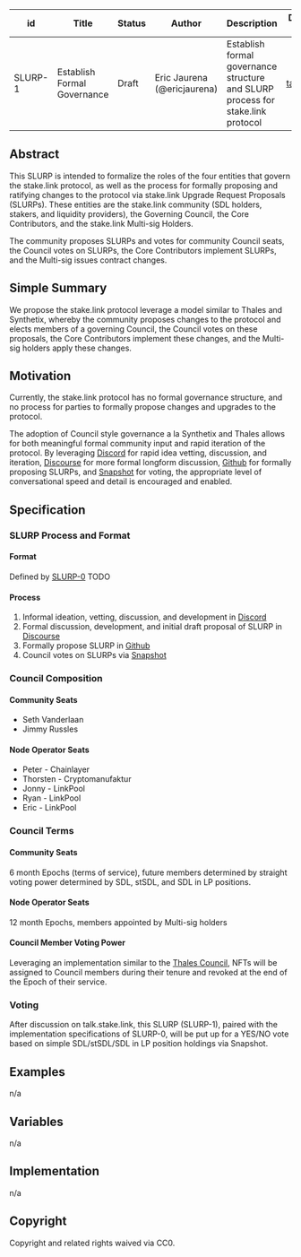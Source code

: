 | id | Title | Status | Author | Description | Discussions to | Created |
| ----------- | ----------- | ----------- | ----------- | ----------- | ----------- | ----------- |
| SLURP-1 | Establish Formal Governance | Draft | Eric Jaurena (@ericjaurena) | Establish formal governance structure and SLURP process for stake.link protocol | [talk.stake.link](https://talk.stake.link/t/slurp-1-and-slurp-0-formalize-stake-link-governance-structure-and-processes-and-slurp-purpose-and-guidelines/19) | 2023-01-30

## Abstract

This SLURP is intended to formalize the roles of the four entities that govern the stake.link protocol, as well as the process for formally proposing and ratifying changes to the protocol via stake.link Upgrade Request Proposals (SLURPs). These entities are the stake.link community (SDL holders, stakers, and liquidity providers), the Governing Council, the Core Contributors, and the stake.link Multi-sig Holders.

The community proposes SLURPs and votes for community Council seats, the Council votes on SLURPs, the Core Contributors implement SLURPs, and the Multi-sig issues contract changes.
 
## Simple Summary
 
We propose the stake.link protocol leverage a model similar to Thales and Synthetix, whereby the community proposes changes to the protocol and elects members of a governing Council, the Council votes on these proposals, the Core Contributors implement these changes, and the Multi-sig holders apply these changes. 

## Motivation
 
Currently, the stake.link protocol has no formal governance structure, and no process for parties to formally propose changes and upgrades to the protocol. 

The adoption of Council style governance a la Synthetix and Thales allows for both meaningful formal community input and rapid iteration of the protocol. By leveraging [Discord](https://discord.gg/QZ3KsuJtCx) for rapid idea vetting, discussion, and iteration, [Discourse](https://talk.stake.link) for more formal longform discussion, [Github](https://github.com/stakedotlink/stakedotlink-upgrade-request-proposals) for formally proposing SLURPs, and [Snapshot](https://snapshot.org/#/stakedotlink.eth) for voting, the appropriate level of conversational speed and detail is encouraged and enabled.  

## Specification 

### SLURP Process and Format

#### Format

Defined by [SLURP-0]() TODO

#### Process

1. Informal ideation, vetting, discussion, and development in [Discord](https://discord.gg/QZ3KsuJtCx)
2. Formal discussion, development, and initial draft proposal of SLURP in [Discourse](https://talk.stake.link)
3. Formally propose SLURP in [Github](https://github.com/stakedotlink/stakedotlink-upgrade-request-proposals)
4. Council votes on SLURPs via [Snapshot](https://snapshot.org/#/stakedotlink.eth)

### Council Composition

#### Community Seats
* Seth Vanderlaan
* Jimmy Russles

#### Node Operator Seats
* Peter - Chainlayer
* Thorsten - Cryptomanufaktur
* Jonny - LinkPool
* Ryan - LinkPool
* Eric - LinkPool

### Council Terms

#### Community Seats

6 month Epochs (terms of service), future members determined by straight voting power determined by SDL, stSDL, and SDL in LP positions.

#### Node Operator Seats

12 month Epochs, members appointed by Multi-sig holders

#### Council Member Voting Power

Leveraging an implementation similar to the [Thales Council](https://etherscan.io/address/0xA71F5fACaF3e021897931BE44b10d68F89EC6a3B#code), NFTs will be assigned to Council members during their tenure and revoked at the end of the Epoch of their service.

### Voting

After discussion on talk.stake.link, this SLURP (SLURP-1), paired with the implementation specifications of SLURP-0, will be put up for a YES/NO vote based on simple SDL/stSDL/SDL in LP position holdings via Snapshot.

## Examples  

n/a

## Variables

n/a
 
## Implementation

n/a

## Copyright
 
Copyright and related rights waived via CC0.
